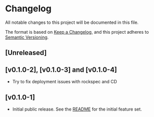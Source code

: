 # Changelog

All notable changes to this project will be documented in this file.

The format is based on [Keep a Changelog](https://keepachangelog.com/en/1.1.0/),
and this project adheres to [Semantic Versioning](https://semver.org/spec/v2.0.0.html).

## [Unreleased]

## [v0.1.0-2], [v0.1.0-3] and [v0.1.0-4]

-   Try to fix deployment issues with rockspec and CD

## [v0.1.0-1]

-   Initial public release. See the [README](https://github.com/LuaLS/luarocks-build-addon/tree/v0.1.0-1) for the initial feature set.
